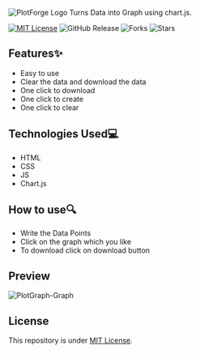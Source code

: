 ![PlotForge Logo](https://github.com/Harshit2012/PlotForge/assets/105143145/16114d76-606c-440b-a25b-eb3a80d1f065)
Turns Data into Graph using chart.js.

[![MIT License](https://img.shields.io/badge/License-MIT-green.svg)](https://github.com/Harshit2012/PlotForge?tab=MIT-1-ov-file#readme)
![GitHub Release](https://img.shields.io/github/v/release/harshit2012/plotforge)
![Forks](https://img.shields.io/github/forks/harshit2012/plotforge)
![Stars](https://img.shields.io/github/stars/harshit2012/plotforge)

## Features✨
- Easy to use
- Clear the data and download the data
- One click to download
- One click to create
- One click to clear

## Technologies Used💻
- HTML
- CSS
- JS
- Chart.js

## How to use🔍
- Write the Data Points
- Click on the graph which you like
- To download click on download button

## Preview
![PlotGraph-Graph](https://github.com/Harshit2012/PlotForge/assets/105143145/84bb3e11-ada4-4412-905a-c04a82b3ffd8)

## License
This repository is under [MIT License](https://github.com/Harshit2012/PlotForge?tab=MIT-1-ov-file#readme).

